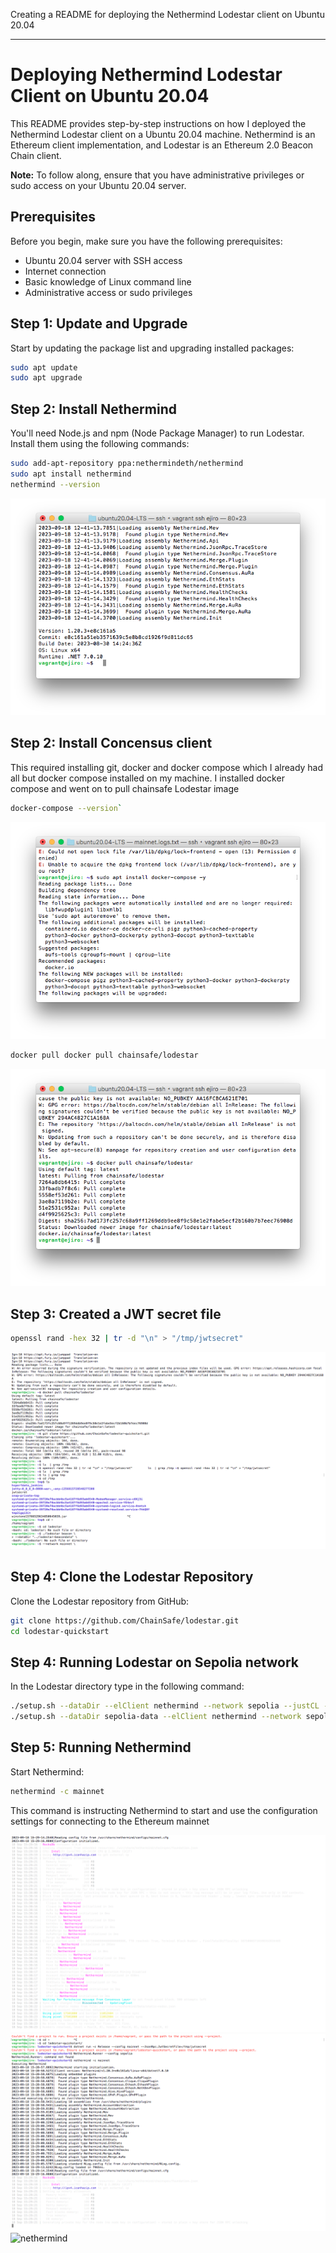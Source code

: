 Creating a README for deploying the Nethermind Lodestar client on Ubuntu 20.04 

---

# Deploying Nethermind Lodestar Client on Ubuntu 20.04

This README provides step-by-step instructions on how I deployed the Nethermind Lodestar client on a Ubuntu 20.04 machine. Nethermind is an Ethereum client implementation, and Lodestar is an Ethereum 2.0 Beacon Chain client.

**Note:** To follow along, ensure that you have administrative privileges or sudo access on your Ubuntu 20.04 server.

## Prerequisites

Before you begin, make sure you have the following prerequisites:

- Ubuntu 20.04 server with SSH access
- Internet connection
- Basic knowledge of Linux command line
- Administrative access or sudo privileges

## Step 1: Update and Upgrade

Start by updating the package list and upgrading installed packages:

```bash
sudo apt update
sudo apt upgrade
```

## Step 2: Install Nethermind

You'll need Node.js and npm (Node Package Manager) to run Lodestar. Install them using the following commands:

```bash
sudo add-apt-repository ppa:nethermindeth/nethermind
sudo apt install nethermind
nethermind --version
```

![nethermind-version](./images/nethermind-version.png)

## Step 2: Install Concensus client
This required installing git, docker and docker compose which I already had all but docker compose installed on my machine. I installed docker compose and went on to pull chainsafe Lodestar image

```bash
docker-compose --version`
```
![docker-compose](./images/docker-compose.png)


```bash
docker pull docker pull chainsafe/lodestar
```
![lodestar](./images/lodestar-pull.png)


## Step 3: Created a JWT secret file


```bash
openssl rand -hex 32 | tr -d "\n" > "/tmp/jwtsecret"
```
![lodestar](./images/lodestar.png)


## Step 4: Clone the Lodestar Repository

Clone the Lodestar repository from GitHub:

```bash
git clone https://github.com/ChainSafe/lodestar.git
cd lodestar-quickstart
```

## Step 4: Running Lodestar on Sepolia network

In the Lodestar directory type in the following command:

```bash
./setup.sh --dataDir --elClient nethermind --network sepolia --justCL --skipImagePull
./setup.sh --dataDir sepolia-data --elClient nethermind --network sepolia --justCL --skipImagePull --detached
```

## Step 5: Running Nethermind

Start Nethermind:

```bash
nethermind -c mainnet
```
This command is instructing Nethermind to start and use the configuration settings for connecting to the Ethereum mainnet

![nethermind](./images/nethermind.png)
![nethermind](./images/nethermind-running.png)
![nethermind](./images/-stopped-nethermind.png)

